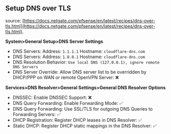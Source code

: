 ## Setup DNS over TLS

source: [https://docs.netgate.com/pfsense/en/latest/recipes/dns-over-tls.html](https://docs.netgate.com/pfsense/en/latest/recipes/dns-over-tls.html).  

**System>General Setup>DNS Server Settings**
* DNS Servers: Address: ``1.1.1.1`` Hostname: ``cloudflare-dns.com``
* DNS Servers: Address: ``1.0.0.1`` Hostname: ``cloudflare-dns.com``
* DNS Resolution Behavior: ``Use local DNS (127.0.0.1), ignore remote DNS Servers``
* DNS Server Override: Allow DNS server list to be overridden by DHCP/PPP on WAN or remote OpenVPN Server: :x:

**Services>DNS Resolver>General Settings>General DNS Resolver Options**
* DNSSEC: Enable DNSSEC Support: :x:
* DNS Query Forwarding: Enable Forwarding Mode: :white_check_mark:
* DNS Query Forwarding: Use SSL/TLS for outgoing DNS Queries to Forwarding Servers: :white_check_mark:
* DHCP Registration: Register DHCP leases in DNS Resolver: :white_check_mark:
* Static DHCP: Register DHCP static mappings in the DNS Resolver: :white_check_mark:
